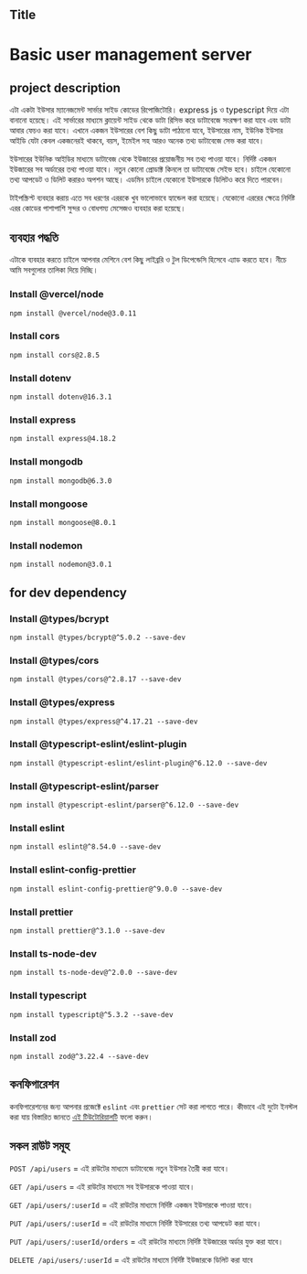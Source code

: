 ## Title

# Basic user management server

## project description

এটা একটা ইউসার ম্যানেজমেন্ট সার্ভার সাইড কোডের রিপোজিটোরি। express js ও typescript দিয়ে এটা বানানো হয়েছে। এই সার্ভারের মাধ্যমে ক্লায়েন্ট সাইড থেকে ডাটা রিসিভ করে ডাটাবেজে সংরক্ষণ করা যাবে এবং ডাটা আবার ফেচও করা যাবে। এখানে একজন ইউসারের বেশ কিছু ডাটা পাঠানো যাবে, ইউসারের নাম, ইউনিক ইউসার আইডি যেটা কেবল একজনেরই থাকবে, বয়স, ইমেইল সহ আরও অনেক তথ্য ডাটাবেজে সেভ করা যাবে।

ইউসারের ইউনিক আইডির মাধ্যমে ডাটাবেজ থেকে ইউজারের প্রয়োজনীয় সব তথ্য পাওয়া যাবে। নির্দিষ্ট একজন ইউজারের সব অর্ডারের তথ্য পাওয়া যাবে। নতুন কোনো প্রোডাক্ট কিনলে তা ডাটাবেজে সেইভ হবে। চাইলে যেকোনো তথ্য আপডেট ও ডিলিট করারও অপশন আছে। এডমিন চাইলে যেকোনো ইউসারকে ডিলিটও করে দিতে পারবেন।

টাইপস্ক্রিপ্ট ব্যবহার করায় এতে সব ধরণের এররকে খুব ভালোভাবে হ্যান্ডেল করা হয়েছে। যেকোনো এররের ক্ষেত্রে নির্দিষ্ট এরর কোডের পাশাপাশি সুন্দর ও বোধগম্য মেসেজও ব্যবহার করা হয়েছে।

## ব্যবহার পদ্ধতি

এটাকে ব্যবহার করতে চাইলে আপনার মেশিনে বেশ কিছু লাইব্ররি ও টুল ডিপেন্ডেসি হিসেবে এ্যাড করতে হবে। নীচে আমি সবগুলোর তালিকা দিয়ে দিচ্ছি।

### Install @vercel/node

`npm install @vercel/node@3.0.11`

### Install cors

`npm install cors@2.8.5`

### Install dotenv

`npm install dotenv@16.3.1`

### Install express

`npm install express@4.18.2`

### Install mongodb

`npm install mongodb@6.3.0`

### Install mongoose

`npm install mongoose@8.0.1`

### Install nodemon

`npm install nodemon@3.0.1`

## for dev dependency

### Install @types/bcrypt

`npm install @types/bcrypt@^5.0.2 --save-dev`

### Install @types/cors

`npm install @types/cors@^2.8.17 --save-dev`

### Install @types/express

`npm install @types/express@^4.17.21 --save-dev`

### Install @typescript-eslint/eslint-plugin

`npm install @typescript-eslint/eslint-plugin@^6.12.0 --save-dev`

### Install @typescript-eslint/parser

`npm install @typescript-eslint/parser@^6.12.0 --save-dev`

### Install eslint

`npm install eslint@^8.54.0 --save-dev`

### Install eslint-config-prettier

`npm install eslint-config-prettier@^9.0.0 --save-dev`

### Install prettier

`npm install prettier@^3.1.0 --save-dev`

### Install ts-node-dev

`npm install ts-node-dev@^2.0.0 --save-dev`

### Install typescript

`npm install typescript@^5.3.2 --save-dev`

### Install zod

`npm install zod@^3.22.4 --save-dev`

## কনফিগারেশন

কনফিগারেশনের জন্য আপনার প্রজেক্টে `eslint` এবং `prettier` সেট করা লাগতে পারে। কীভাবে এই দুটো ইনস্টল করা যায় বিস্তারিত জানতে [এই টিউটোরিয়ালটি](https://blog.logrocket.com/linting-typescript-eslint-prettier/) ফলো করুন।

## সকল রাউট সমূহ

`POST /api/users` = এই রাউটের মাধ্যমে ডাটাবেজে নতুন ইউসার তৈরী করা যাবে।

`GET /api/users` = এই রাউটের মাধ্যমে সব ইউসারকে পাওয়া যাবে।

`GET /api/users/:userId` = এই রাউটের মাধ্যমে নির্দিষ্ট একজন ইউসারকে পাওয়া যাবে।

`PUT /api/users/:userId` = এই রাউটের মাধ্যমে নির্দিষ্ট ইউসারের তথ্য আপডেট করা যাবে।

`PUT /api/users/:userId/orders` = এই রাউটের মাধ্যমে নির্দিষ্ট ইউজারের অর্ডার যুক্ত করা যাবে।

`DELETE /api/users/:userId` = এই রাউটের মাধ্যমে নির্দিষ্ট ইউজারকে ডিলিট করা যাবে
